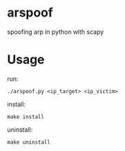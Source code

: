 # arspoof
spoofing arp in python with scapy

# Usage
run:
```
./arspoof.py <ip_target> <ip_victim>
```
install:
```
make install
```
uninstall:
```
make uninstall
```